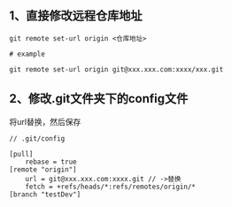 ## 1、直接修改远程仓库地址

```git
git remote set-url origin <仓库地址>

# example

git remote set-url origin git@xxx.xxx.com:xxxx/xxx.git
```

## 2、修改.git文件夹下的config文件

将url替换，然后保存

```
// .git/config

[pull]
	rebase = true
[remote "origin"]
	url = git@xxx.xxx.com:xxxx.git // ->替换
	fetch = +refs/heads/*:refs/remotes/origin/*
[branch "testDev"]

```